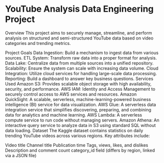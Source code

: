 # YouTube Analysis Data Engineering Project
Overview
This project aims to securely manage, streamline, and perform analysis on structured and semi-structured YouTube data based on video categories and trending metrics.

Project Goals
Data Ingestion: Build a mechanism to ingest data from various sources.
ETL System: Transform raw data into a proper format for analysis.
Data Lake: Centralize data from multiple sources into a unified repository.
Scalability: Ensure the system can scale with increasing data volume.
Cloud Integration: Utilize cloud services for handling large-scale data processing.
Reporting: Build a dashboard to answer key business questions.
Services Used
Amazon S3: Provides scalable object storage with high availability, security, and performance.
AWS IAM: Identity and Access Management to securely control access to AWS services and resources.
Amazon QuickSight: A scalable, serverless, machine-learning-powered business intelligence (BI) service for data visualization.
AWS Glue: A serverless data integration service that simplifies discovering, preparing, and combining data for analytics and machine learning.
AWS Lambda: A serverless compute service to run code without managing servers.
Amazon Athena: An interactive query service to analyze data in S3 using standard SQL without data loading.
Dataset
The Kaggle dataset contains statistics on daily trending YouTube videos across various regions. Key attributes include:

Video title
Channel title
Publication time
Tags, views, likes, and dislikes
Description and comment count
category_id field (differs by region, linked via a JSON file)
